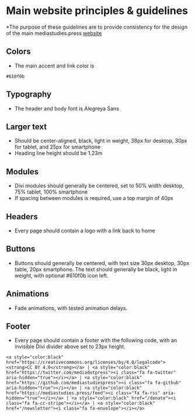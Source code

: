 # Main website principles & guidelines

*The purpose of these guidelines are to provide consistency for the design of the main mediastudies.press [website](http://mediastudies.press)

## Colors

* The main accent and link color is 

`#610f0b`

## Typography

* The header and body font is Alegreya Sans

## Larger text

* Should be center-aligned, black, light in weight, 38px for desktop, 30px for tablet, and 25px for smartphone
* Heading line height should be 1.23m

## Modules

* Divi modules should generally be centered, set to 50% width desktop, 75% tablet, 100% smartphone
* If spacing between modules is required, use a top margin of 40px

## Headers

* Every page should contain a logo with a link back to home

## Buttons

* Buttons should generally be centered, with text size 30px desktop, 30px table, 20px smartphone. The text should generally be black, light in weight, with optional #610f0b icon left.

## Animations

* Fade animations, with tested animation delays.

## Footer

* Every page should contain a footer with the following code, with an invisible Divi divider above set to 23px height.

`<a style="color:black" href="https://creativecommons.org/licenses/by/4.0/legalcode"><strong>CC BY 4.0</strong></a> | <a style="color:black" href="https://twitter.com/mediadotpress"><i class="fa fa-twitter" aria-hidden="true"></i></a> | <a style="color:black" href="https://github.com/mediastudiespress"><i class="fa fa-github" aria-hidden="true"></i></a> | <a style="color:black" href="https://mediastudies.press/feed"><i class="fa fa-rss" aria-hidden="true"></i></a> | <a style="color:black" href="/donate"><i class="fa fa-cc-stripe"></i></a> | <a style="color:black" href="/newsletter"><i class="fa fa-envelope"></i></a>`